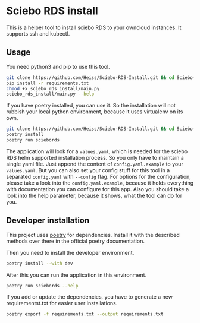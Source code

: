 # Sciebo RDS install

This is a helper tool to install sciebo RDS to your owncloud instances. It supports ssh and kubectl.

## Usage

You need python3 and pip to use this tool.

```bash
git clone https://github.com/Heiss/Sciebo-RDS-Install.git && cd Sciebo-RDS-Install
pip install -r requirements.txt
chmod +x sciebo_rds_install/main.py
sciebo_rds_install/main.py --help
```

If you have poetry installed, you can use it. So the installation will not rubbish your local python environment, because it uses virtualenv on its own.

```bash
git clone https://github.com/Heiss/Sciebo-RDS-Install.git && cd Sciebo-RDS-Install
poetry install
poetry run sciebords
```

The application will look for a `values.yaml`, which is needed for the sciebo RDS helm supported installation process. So you only have to maintain a single yaml file. Just append the content of `config.yaml.example` to your `values.yaml`. But you can also set your config stuff for this tool in a separated `config.yaml` with `--config` flag. For options for the configuration, please take a look into the `config.yaml.example`, because it holds everything with documentation you can configure for this app. Also you should take a look into the help parameter, because it shows, what the tool can do for you.

## Developer installation

This project uses [poetry](https://python-poetry.org/docs/#installation) for dependencies. Install it with the described methods over there in the official poetry documentation.

Then you need to install the developer environment.

```bash
poetry install --with dev
```

After this you can run the application in this environment.

```bash
poetry run sciebords --help
```

If you add or update the dependencies, you have to generate a new requirementst.txt for easier user installations.

```bash
poetry export -f requirements.txt --output requirements.txt
```
